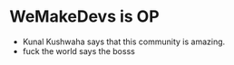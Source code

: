 # WeMakeDevs is OP

- Kunal Kushwaha says that this community is amazing.
- fuck the world
says the bosss

